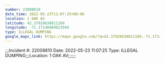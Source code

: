 ```yaml
---
number: 22008810
date_time: 2022-05-23T11:07:25+00:00
location: 1 OAK AV
latitude: 42.37928638811189
longitude: -71.17148484623594
type: ILLEGAL DUMPING
google_maps_link: https://maps.google.com/?q=42.37928638811189,-71.17148484623594
---
```


;;;Incident #: 22008810  Date: 2022-05-23 11:07:25   Type: ILLEGAL DUMPING;;;Location: 1 OAK AV;;;;;;
